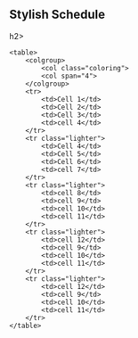 <!DoCTYPE html>
<html lang="en-us">
   <head>
      <h2>Stylish Schedule</h2>h2>
      <meta charset="UTF-8">
      <meta name="viewport" content="width = device-width, initial-scale=1.0">
      <meta name="author" content="Kira Zamora">
      <meta name="keywords" content="color scheme">
      <meta name="desciption" content="color scheme of a dog ">
   </head>
</html>
<body>
    <style>
        table {
            width: 500px;
            margin: auto;
            background-color: #FFC0CF;
            color: #000000;
        }
        td {
            padding: 10px;
        }
        tr.lighter {
            font-size: 20px;
            background-color: #FFFFFF;
        }
    </style>

    <table>
        <colgroup>
            <col class="coloring">
            <col span="4">
        </colgroup>
        <tr>
            <td>Cell 1</td>
            <td>Cell 2</td>
            <td>Cell 3</td>
            <td>cell 4</td>
        </tr>
        <tr class="lighter">
            <td>Cell 4</td>
            <td>Cell 5</td>
            <td>Cell 6</td>
            <td>cell 7</td>
        </tr>
        <tr class="lighter">
            <td>cell 8</td>
            <td>cell 9</td>
            <td>cell 10</td>
            <td>cell 11</td>
        </tr>
        <tr class="lighter">
            <td>cell 12</td>
            <td>cell 9</td>
            <td>cell 10</td>
            <td>cell 11</td>
        </tr>
        <tr class="lighter">
            <td>cell 12</td>
            <td>cell 9</td>
            <td>cell 10</td>
            <td>cell 11</td>
        </tr>
    </table>
</table>
